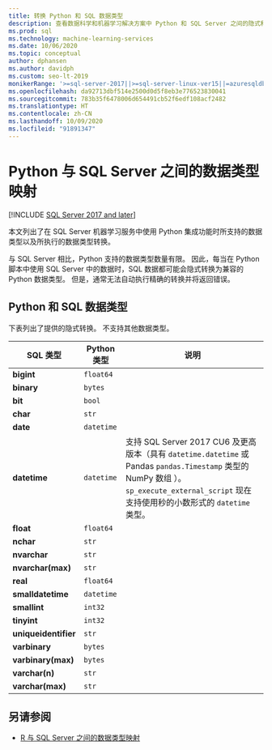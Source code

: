 ```yaml
---
title: 转换 Python 和 SQL 数据类型
description: 查看数据科学和机器学习解决方案中 Python 和 SQL Server 之间的隐式和显式数据类型转换。
ms.prod: sql
ms.technology: machine-learning-services
ms.date: 10/06/2020
ms.topic: conceptual
author: dphansen
ms.author: davidph
ms.custom: seo-lt-2019
monikerRange: '>=sql-server-2017||>=sql-server-linux-ver15||=azuresqldb-mi-current||=sqlallproducts-allversions'
ms.openlocfilehash: da92713dbf514e2500d0d5f8eb3e776523830041
ms.sourcegitcommit: 783b35f6478006d654491cb52f6edf108acf2482
ms.translationtype: HT
ms.contentlocale: zh-CN
ms.lasthandoff: 10/09/2020
ms.locfileid: "91891347"
---
```

# <a name="data-type-mappings-between-python-and-sql-server"></a>Python 与 SQL Server 之间的数据类型映射
[!INCLUDE [SQL Server 2017 and later](../../includes/applies-to-version/sqlserver2017.md)]

本文列出了在 SQL Server 机器学习服务中使用 Python 集成功能时所支持的数据类型以及所执行的数据类型转换。

与 SQL Server 相比，Python 支持的数据类型数量有限。 因此，每当在 Python 脚本中使用 SQL Server 中的数据时，SQL 数据都可能会隐式转换为兼容的 Python 数据类型。 但是，通常无法自动执行精确的转换并将返回错误。

## <a name="python-and-sql-data-types"></a>Python 和 SQL 数据类型

下表列出了提供的隐式转换。 不支持其他数据类型。

| SQL 类型             | Python 类型 | 说明 |
|----------------------|-------------|-------------|
| **bigint**           | `float64`   |
| **binary**           | `bytes`     |
| **bit**              | `bool`      |
| **char**             | `str`       |
| **date**             | `datetime`  |
| **datetime**         |`datetime`   | 支持 SQL Server 2017 CU6 及更高版本（具有 `datetime.datetime` 或 Pandas `pandas.Timestamp` 类型的 NumPy 数组 ）。 `sp_execute_external_script` 现在支持使用秒的小数形式的 `datetime` 类型。|
| **float**            | `float64`   |
| **nchar**            | `str`       |
| **nvarchar**         | `str`       |
| **nvarchar(max)**    | `str`       |
| **real**             | `float64`   |
| **smalldatetime**    | `datetime`  |
| **smallint**         | `int32`     |
| **tinyint**          | `int32`     |
| **uniqueidentifier** | `str`       |
| **varbinary**        | `bytes`     |
| **varbinary(max)**   | `bytes`     |
| **varchar(n)**       | `str`       |
| **varchar(max)**     | `str`       |

## <a name="see-also"></a>另请参阅

+ [R 与 SQL Server 之间的数据类型映射](../r/r-libraries-and-data-types.md)
